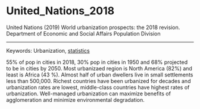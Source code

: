 # United_Nations_2018

United Nations (2019) World urbanization prospects: the 2018 revision. Department of Economic and Social Affairs Population Division

---

Keywords: Urbanization, [statistics](../topics/Statistics.qmd)	 

55% of pop in cities in 2018, 30% pop in cities in 1950 and 68% projected to be in cities by 2050. Most urbanizaed region is North America (82%) and least is Africa (43 %). Almost half of urban dwellers live in small settlements less than 500,000. Richest countries have been urbanized for decades and urbanization rates are lowest, middle-class countries have highest rates of urbanization. Well-managed urbanization can maximize benefits of agglomeration and minimize environmental degradation. 
